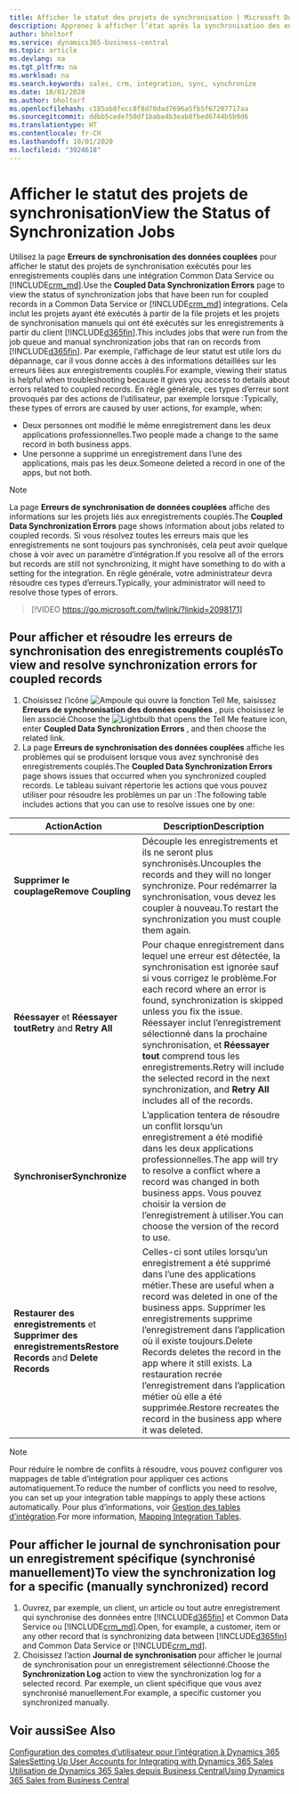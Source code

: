 ```yaml
---
title: Afficher le statut des projets de synchronisation | Microsoft Docs
description: Apprenez à afficher l’état après la synchronisation des enregistrements couplés.
author: bholtorf
ms.service: dynamics365-business-central
ms.topic: article
ms.devlang: na
ms.tgt_pltfrm: na
ms.workload: na
ms.search.keywords: sales, crm, integration, sync, synchronize
ms.date: 10/01/2020
ms.author: bholtorf
ms.openlocfilehash: c185ab8fecc8f8d70dad7696a5fb5f67207717aa
ms.sourcegitcommit: ddbb5cede750df1baba4b3eab8fbed6744b5b9d6
ms.translationtype: HT
ms.contentlocale: fr-CH
ms.lasthandoff: 10/01/2020
ms.locfileid: "3924618"
---
```

# <a name="view-the-status-of-synchronization-jobs"></a><span data-ttu-id="668b3-103">Afficher le statut des projets de synchronisation</span><span class="sxs-lookup"><span data-stu-id="668b3-103">View the Status of Synchronization Jobs</span></span>
<span data-ttu-id="668b3-104">Utilisez la page **Erreurs de synchronisation des données couplées** pour afficher le statut des projets de synchronisation exécutés pour les enregistrements couplés dans une intégration Common Data Service ou [!INCLUDE[crm_md](includes/crm_md.md)].</span><span class="sxs-lookup"><span data-stu-id="668b3-104">Use the **Coupled Data Synchronization Errors** page to view the status of synchronization jobs that have been run for coupled records in a Common Data Service or [!INCLUDE[crm_md](includes/crm_md.md)] integrations.</span></span> <span data-ttu-id="668b3-105">Cela inclut les projets ayant été exécutés à partir de la file projets et les projets de synchronisation manuels qui ont été exécutés sur les enregistrements à partir du client [!INCLUDE[d365fin](includes/d365fin_md.md)].</span><span class="sxs-lookup"><span data-stu-id="668b3-105">This includes jobs that were run from the job queue and manual synchronization jobs that ran on records from [!INCLUDE[d365fin](includes/d365fin_md.md)].</span></span> <span data-ttu-id="668b3-106">Par exemple, l’affichage de leur statut est utile lors du dépannage, car il vous donne accès à des informations détaillées sur les erreurs liées aux enregistrements couplés.</span><span class="sxs-lookup"><span data-stu-id="668b3-106">For example, viewing their status is helpful when troubleshooting because it gives you access to details about errors related to coupled records.</span></span> <span data-ttu-id="668b3-107">En règle générale, ces types d’erreur sont provoqués par des actions de l’utilisateur, par exemple lorsque :</span><span class="sxs-lookup"><span data-stu-id="668b3-107">Typically, these types of errors are caused by user actions, for example, when:</span></span>  

* <span data-ttu-id="668b3-108">Deux personnes ont modifié le même enregistrement dans les deux applications professionnelles.</span><span class="sxs-lookup"><span data-stu-id="668b3-108">Two people made a change to the same record in both business apps.</span></span>
* <span data-ttu-id="668b3-109">Une personne a supprimé un enregistrement dans l’une des applications, mais pas les deux.</span><span class="sxs-lookup"><span data-stu-id="668b3-109">Someone deleted a record in one of the apps, but not both.</span></span>

> [!Note]
> <span data-ttu-id="668b3-110">La page **Erreurs de synchronisation de données couplées** affiche des informations sur les projets liés aux enregistrements couplés.</span><span class="sxs-lookup"><span data-stu-id="668b3-110">The **Coupled Data Synchronization Errors** page shows information about jobs related to coupled records.</span></span> <span data-ttu-id="668b3-111">Si vous résolvez toutes les erreurs mais que les enregistrements ne sont toujours pas synchronisés, cela peut avoir quelque chose à voir avec un paramètre d’intégration.</span><span class="sxs-lookup"><span data-stu-id="668b3-111">If you resolve all of the errors but records are still not synchronizing, it might have something to do with a setting for the integration.</span></span> <span data-ttu-id="668b3-112">En règle générale, votre administrateur devra résoudre ces types d’erreurs.</span><span class="sxs-lookup"><span data-stu-id="668b3-112">Typically, your administrator will need to resolve those types of errors.</span></span>   

> [!VIDEO https://go.microsoft.com/fwlink/?linkid=2098171]

## <a name="to-view-and-resolve-synchronization-errors-for-coupled-records"></a><span data-ttu-id="668b3-113">Pour afficher et résoudre les erreurs de synchronisation des enregistrements couplés</span><span class="sxs-lookup"><span data-stu-id="668b3-113">To view and resolve synchronization errors for coupled records</span></span>
1. <span data-ttu-id="668b3-114">Choisissez l’icône ![Ampoule qui ouvre la fonction Tell Me](media/ui-search/search_small.png "Dites-moi ce que vous voulez faire"), saisissez **Erreurs de synchronisation des données couplées** , puis choisissez le lien associé.</span><span class="sxs-lookup"><span data-stu-id="668b3-114">Choose the ![Lightbulb that opens the Tell Me feature](media/ui-search/search_small.png "Tell me what you want to do") icon, enter **Coupled Data Synchronization Errors** , and then choose the related link.</span></span>
2. <span data-ttu-id="668b3-115">La page **Erreurs de synchronisation des données couplées** affiche les problèmes qui se produisent lorsque vous avez synchronisé des enregistrements couplés.</span><span class="sxs-lookup"><span data-stu-id="668b3-115">The **Coupled Data Synchronization Errors** page shows issues that occurred when you synchronized coupled records.</span></span> <span data-ttu-id="668b3-116">Le tableau suivant répertorie les actions que vous pouvez utiliser pour résoudre les problèmes un par un :</span><span class="sxs-lookup"><span data-stu-id="668b3-116">The following table includes actions that you can use to resolve issues one by one:</span></span>

|<span data-ttu-id="668b3-117">Action</span><span class="sxs-lookup"><span data-stu-id="668b3-117">Action</span></span>|<span data-ttu-id="668b3-118">Description</span><span class="sxs-lookup"><span data-stu-id="668b3-118">Description</span></span>|
|----|----|
|<span data-ttu-id="668b3-119">**Supprimer le couplage**</span><span class="sxs-lookup"><span data-stu-id="668b3-119">**Remove Coupling**</span></span>|<span data-ttu-id="668b3-120">Découple les enregistrements et ils ne seront plus synchronisés.</span><span class="sxs-lookup"><span data-stu-id="668b3-120">Uncouples the records and they will no longer synchronize.</span></span> <span data-ttu-id="668b3-121">Pour redémarrer la synchronisation, vous devez les coupler à nouveau.</span><span class="sxs-lookup"><span data-stu-id="668b3-121">To restart the synchronization you must couple them again.</span></span> |
|<span data-ttu-id="668b3-122">**Réessayer** et **Réessayer tout**</span><span class="sxs-lookup"><span data-stu-id="668b3-122">**Retry** and **Retry All**</span></span>|<span data-ttu-id="668b3-123">Pour chaque enregistrement dans lequel une erreur est détectée, la synchronisation est ignorée sauf si vous corrigez le problème.</span><span class="sxs-lookup"><span data-stu-id="668b3-123">For each record where an error is found, synchronization is skipped unless you fix the issue.</span></span> <span data-ttu-id="668b3-124">Réessayer inclut l’enregistrement sélectionné dans la prochaine synchronisation, et **Réessayer tout** comprend tous les enregistrements.</span><span class="sxs-lookup"><span data-stu-id="668b3-124">Retry will include the selected record in the next synchronization, and **Retry All** includes all of the records.</span></span>|
|<span data-ttu-id="668b3-125">**Synchroniser**</span><span class="sxs-lookup"><span data-stu-id="668b3-125">**Synchronize**</span></span>|<span data-ttu-id="668b3-126">L’application tentera de résoudre un conflit lorsqu’un enregistrement a été modifié dans les deux applications professionnelles.</span><span class="sxs-lookup"><span data-stu-id="668b3-126">The app will try to resolve a conflict where a record was changed in both business apps.</span></span> <span data-ttu-id="668b3-127">Vous pouvez choisir la version de l’enregistrement à utiliser.</span><span class="sxs-lookup"><span data-stu-id="668b3-127">You can choose the version of the record to use.</span></span>|
|<span data-ttu-id="668b3-128">**Restaurer des enregistrements** et **Supprimer des enregistrements**</span><span class="sxs-lookup"><span data-stu-id="668b3-128">**Restore Records** and **Delete Records**</span></span>|<span data-ttu-id="668b3-129">Celles-ci sont utiles lorsqu’un enregistrement a été supprimé dans l’une des applications métier.</span><span class="sxs-lookup"><span data-stu-id="668b3-129">These are useful when a record was deleted in one of the business apps.</span></span> <span data-ttu-id="668b3-130">Supprimer les enregistrements supprime l’enregistrement dans l’application où il existe toujours.</span><span class="sxs-lookup"><span data-stu-id="668b3-130">Delete Records deletes the record in the app where it still exists.</span></span> <span data-ttu-id="668b3-131">La restauration recrée l’enregistrement dans l’application métier où elle a été supprimée.</span><span class="sxs-lookup"><span data-stu-id="668b3-131">Restore recreates the record in the business app where it was deleted.</span></span>|

> [!NOTE]
> <span data-ttu-id="668b3-132">Pour réduire le nombre de conflits à résoudre, vous pouvez configurer vos mappages de table d’intégration pour appliquer ces actions automatiquement.</span><span class="sxs-lookup"><span data-stu-id="668b3-132">To reduce the number of conflicts you need to resolve, you can set up your integration table mappings to apply these actions automatically.</span></span> <span data-ttu-id="668b3-133">Pour plus d’informations, voir [Gestion des tables d’intégration](admin-how-to-modify-table-mappings-for-synchronization.md#mapping-integration-tables).</span><span class="sxs-lookup"><span data-stu-id="668b3-133">For more information, [Mapping Integration Tables](admin-how-to-modify-table-mappings-for-synchronization.md#mapping-integration-tables).</span></span>

## <a name="to-view-the-synchronization-log-for-a-specific-manually-synchronized-record"></a><span data-ttu-id="668b3-134">Pour afficher le journal de synchronisation pour un enregistrement spécifique (synchronisé manuellement)</span><span class="sxs-lookup"><span data-stu-id="668b3-134">To view the synchronization log for a specific (manually synchronized) record</span></span>
1. <span data-ttu-id="668b3-135">Ouvrez, par exemple, un client, un article ou tout autre enregistrement qui synchronise des données entre [!INCLUDE[d365fin](includes/d365fin_md.md)] et Common Data Service ou [!INCLUDE[crm_md](includes/crm_md.md)].</span><span class="sxs-lookup"><span data-stu-id="668b3-135">Open, for example, a customer, item or any other record that is synchronizing data between [!INCLUDE[d365fin](includes/d365fin_md.md)] and Common Data Service or [!INCLUDE[crm_md](includes/crm_md.md)].</span></span>
2. <span data-ttu-id="668b3-136">Choisissez l’action **Journal de synchronisation** pour afficher le journal de synchronisation pour un enregistrement sélectionné.</span><span class="sxs-lookup"><span data-stu-id="668b3-136">Choose the **Synchronization Log** action to view the synchronization log for a selected record.</span></span> <span data-ttu-id="668b3-137">Par exemple, un client spécifique que vous avez synchronisé manuellement.</span><span class="sxs-lookup"><span data-stu-id="668b3-137">For example, a specific customer you synchronized manually.</span></span>

## <a name="see-also"></a><span data-ttu-id="668b3-138">Voir aussi</span><span class="sxs-lookup"><span data-stu-id="668b3-138">See Also</span></span>  
[<span data-ttu-id="668b3-139">Configuration des comptes d’utilisateur pour l’intégration à Dynamics 365 Sales</span><span class="sxs-lookup"><span data-stu-id="668b3-139">Setting Up User Accounts for Integrating with Dynamics 365 Sales</span></span>](admin-setting-up-integration-with-dynamics-sales.md)  
[<span data-ttu-id="668b3-140">Utilisation de Dynamics 365 Sales depuis Business Central</span><span class="sxs-lookup"><span data-stu-id="668b3-140">Using Dynamics 365 Sales from Business Central</span></span>](marketing-integrate-dynamicscrm.md)
